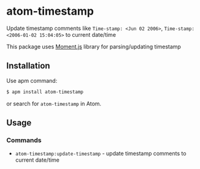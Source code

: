 # atom-timestamp

Update timestamp comments like `Time-stamp: <Jun 02 2006>`, `Time-stamp: <2006-01-02 15:04:05>` to current date/time

This package uses [Moment.js](http://momentjs.com/) library for parsing/updating timestamp

## Installation

Use apm command:

```sh
$ apm install atom-timestamp
```

or search for `atom-timestamp` in Atom.

## Usage

### Commands

* `atom-timestamp:update-timestamp` - update timestamp comments to current date/time
